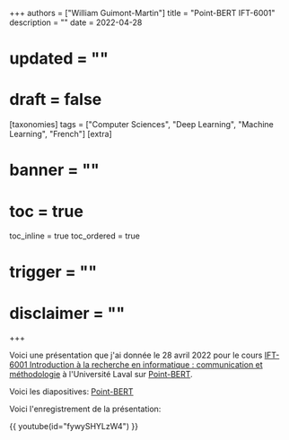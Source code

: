 +++
authors = ["William Guimont-Martin"]
title = "Point-BERT IFT-6001"
description = ""
date = 2022-04-28
# updated = ""
# draft = false
[taxonomies]
tags = ["Computer Sciences", "Deep Learning", "Machine Learning", "French"]
[extra]
# banner = ""
# toc = true
toc_inline = true
toc_ordered = true
# trigger = ""
# disclaimer = ""
+++

Voici une présentation que j'ai donnée le 28 avril 2022 pour le cours <a class="external" href="https://www.ulaval.ca/etudes/cours/ift-6001-introduction-a-la-recherche-en-informatique-communication-et-methodologie" target="_blank">IFT-6001 Introduction à la recherche en informatique : communication et méthodologie</a> à l'Université Laval sur <a class="external" href="https://arxiv.org/abs/2111.14819" target="_blank">Point-BERT</a>.

Voici les diapositives: [Point-BERT](Point-BERT-IFT-6001.pdf)

Voici l'enregistrement de la présentation:

{{ youtube(id="fywySHYLzW4") }}
